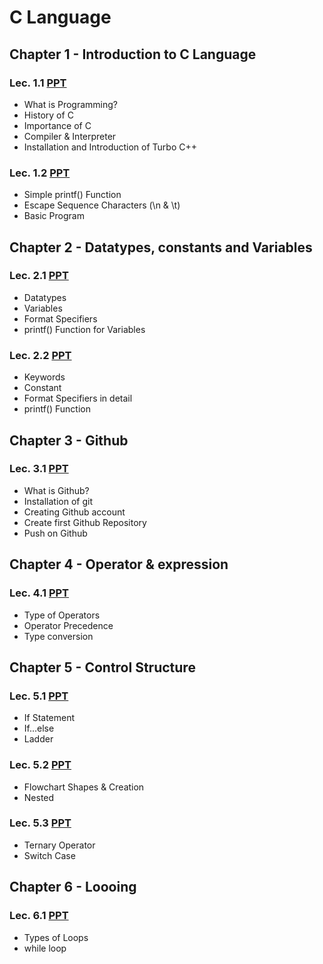 # C Language

## Chapter 1 - Introduction to C Language

### Lec. 1.1 [PPT](ch_1/lec_1.1.pdf)

- What is Programming?
- History of C
- Importance of C
- Compiler & Interpreter
- Installation and Introduction of Turbo C++

### Lec. 1.2 [PPT](ch_1/lec_1.2.pdf)

- Simple printf() Function
- Escape Sequence Characters (\n & \t)
- Basic Program

## Chapter 2 - Datatypes, constants and Variables

### Lec. 2.1 [PPT](ch_2/lec_2.1.pdf)

- Datatypes
- Variables
- Format Specifiers
- printf() Function for Variables

### Lec. 2.2 [PPT](ch_2/lec_2.2.pdf)

- Keywords
- Constant
- Format Specifiers in detail
- printf() Function

## Chapter 3 - Github

### Lec. 3.1 [PPT](ch_3/Lec_3.1.pdf)

- What is Github?
- Installation of git
- Creating Github account
- Create first Github Repository
- Push on Github

## Chapter 4 - Operator & expression

### Lec. 4.1 [PPT](ch_4/Lec_4.1.pdf)

- Type of Operators
- Operator Precedence
- Type conversion

## Chapter 5 - Control Structure

### Lec. 5.1 [PPT](ch_5/Lec_5.1.pdf)

- If Statement
- If...else
- Ladder

### Lec. 5.2 [PPT](ch_5/Lec_5.2.pdf)

- Flowchart Shapes & Creation
- Nested

### Lec. 5.3 [PPT](ch_5/Lec_5.3.pdf)

- Ternary Operator
- Switch Case

## Chapter 6 - Loooing

### Lec. 6.1 [PPT](ch_6/Lec_6.1.pdf)

- Types of Loops
- while loop
